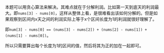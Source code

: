 本题可以用贪心算法来解决。其难点就在于分解利润。比如第一天到底天的利润最大。即`nums[3] - nums[0]`，这样从整体上看，是很难看出该如何分解的。但是如果观察到区间内x天之间的利润实际上等于x个区间长度为1的利润就很好理解了。

即`num[3] - nums[0] == (nums[3] - nums[2]) + (nums[2] - nums[1]) + (nums[1] - nums[0])`。

所以只需要算出每个长度为1的区间的值，然后将其为正的加在一起即可。

